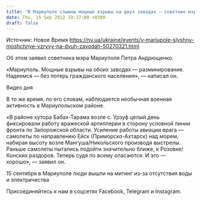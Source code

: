 ```yaml
---
title: "В Мариуполе слышны мощные взрывы на двух заводах — советник мэра"
date: Thu, 15 Sep 2022 19:27:00 +0300
draft: false
---
```

Источник: Новое Время https://nv.ua/ukraine/events/v-mariupole-slyshny-moshchnye-vzryvy-na-dvuh-zavodah-50270321.html


 Об этом заявил советника мэра Мариуполя Петра Андрющенко.

«Мариуполь. Мощные взрывы на обоих заводах — разминирование. Надеемся — без потерь гражданского населения», — написал он.

 Видео дня   

В то же время, по его словам, наблюдается необычная военная активность в Мариупольском районе.

«В районе хутора Бабах-Тарама возле с. Урзуф целый день фиксировали работу вражеской артиллерии в сторону условной линии фронта по Запорожской области. Усиление работы авиации врага — самолеты по направлению Ейск (Приморско-Ахтарск) над морем, набирая высоту возле Мангуша/Никольского производя выстрелы. Раньше самолеты пытались подойти значительно ближе, к Розовке/Конских раздоров. Теперь судя по всему опасаются. И это — хорошо», — заявил он.

 15 сентября в Мариуполе люди вышли на митинг из-за отсутствия воды и электричества

Присоединяйтесь к нам в соцсетях Facebook, Telegram и Instagram.
